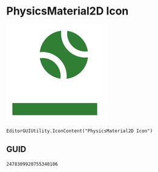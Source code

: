 # PhysicsMaterial2D Icon
![](/img/PhysicsMaterial2D%20Icon.png)

``` CSharp
EditorGUIUtility.IconContent("PhysicsMaterial2D Icon")
```
## GUID
```
2478309920755340106
```
